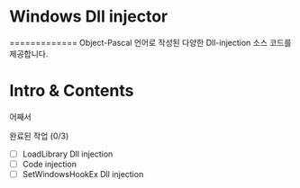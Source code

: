 # Windows Dll injector
=============
Object-Pascal 언어로 작성된 다양한 Dll-injection 소스 코드를 제공합니다.

# Intro & Contents
어째서 

완료된 작업 (0/3)
- [ ] LoadLibrary Dll injection
- [ ] Code injection
- [ ] SetWindowsHookEx Dll injection
